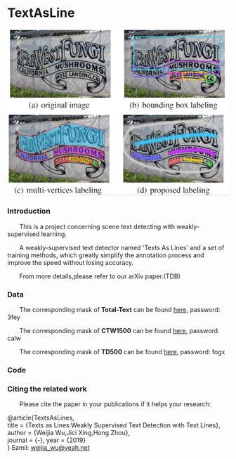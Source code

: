 # TextAsLine


![Alt text](https://github.com/weijiawu/TextAsLine/blob/master/1567769143(1).png)
### Introduction
&#160;&#160;&#160;&#160; &#160;&#160;This is a project concerning scene text detecting with  weakly-supervised learning.

&#160;&#160;&#160;&#160; &#160;&#160;A weakly-supervised text detector named 'Texts As Lines' and a set of training methods, which greatly simplify the annotation process and improve the speed without losing accuracy.

&#160;&#160;&#160;&#160; &#160;&#160;From more details,please refer to our arXiv paper.(TDB)


### Data

&#160;&#160;&#160;&#160; &#160;&#160;The corresponding mask of **Total-Text** can be found [here](https://pan.baidu.com/s/1IclzLz8eR1QasHGC4VNCqQ ),  password:   3fey 

&#160;&#160;&#160;&#160; &#160;&#160;The corresponding mask of **CTW1500** can be found [here](https://pan.baidu.com/s/1MTyTxFqtIwoXFSAnmuQ9Yw  ),  password:   calw 

&#160;&#160;&#160;&#160; &#160;&#160;The corresponding mask of **TD500** can be found [here](https://pan.baidu.com/s/1Tdd6CYILtXRP9LbuOdeWHA ),  password:   fogx 


### Code



### Citing the related work

&#160;&#160;&#160;&#160; &#160;&#160;Please cite the paper in your publications if it helps your research:

@article{TextsAsLines,  
 title = {Texts as Lines:Weakly Supervised Text Detection with Text Lines},  
 author = {Weijia Wu,Jici Xing,Hong Zhou},  
 journal = {-}, 
 year = {2019}  
}
Eamil: weijia_wu@yeah.net